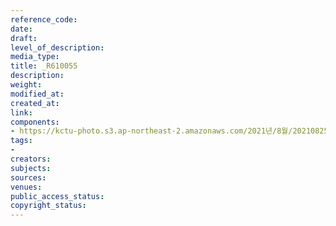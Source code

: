 ```yaml
---
reference_code: 
date: 
draft: 
level_of_description: 
media_type: 
title: _R610055
description: 
weight: 
modified_at: 
created_at: 
link: 
components:
- https://kctu-photo.s3.ap-northeast-2.amazonaws.com/2021년/8월/20210825_하반기+총파업+대장정_대구/_R610055.jpg
tags:
- 
creators: 
subjects: 
sources: 
venues: 
public_access_status: 
copyright_status: 
---
```

